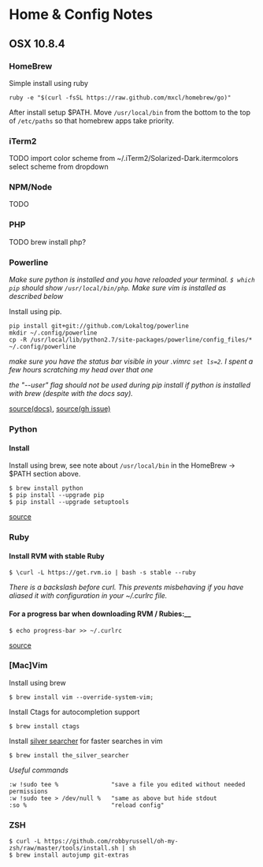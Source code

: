 # Home & Config Notes

## OSX 10.8.4

### HomeBrew

Simple install using ruby

    ruby -e "$(curl -fsSL https://raw.github.com/mxcl/homebrew/go)"

After install setup $PATH. Move `/usr/local/bin` from the bottom to the top of `/etc/paths`
 so that homebrew apps take priority.

### iTerm2

TODO
import color scheme from ~/.iTerm2/Solarized-Dark.itermcolors
select scheme from dropdown


### NPM/Node

TODO

### PHP
TODO
    brew install php?

### Powerline

_Make sure python is installed and you have reloaded your terminal. `$ which pip` should_
_show `/usr/local/bin/php`._
_Make sure vim is installed as described below_

Install using pip.

    pip install git+git://github.com/Lokaltog/powerline
    mkdir ~/.config/powerline
    cp -R /usr/local/lib/python2.7/site-packages/powerline/config_files/* ~/.config/powerline

_make sure you have the status bar visible in your .vimrc `set ls=2`. I spent a few hours_
_scratching my head over that one_

_the "--user" flag should not be used during pip install if python is installed with brew_
_(despite with the docs say)._

[source(docs)](https://powerline.readthedocs.org/en/latest/installation/osx.html#installation-osx),
[source(gh issue)](https://github.com/Lokaltog/powerline/issues/39)

### Python

#### Install

Install using brew, see note about `/usr/local/bin` in the HomeBrew -> $PATH section above.

    $ brew install python
    $ pip install --upgrade pip
    $ pip install --upgrade setuptools

[source](https://github.com/mxcl/homebrew/wiki/Homebrew-and-Python)

### Ruby

#### Install RVM with stable Ruby

    $ \curl -L https://get.rvm.io | bash -s stable --ruby

*There is a backslash before curl. This prevents misbehaving if you have aliased it with*
*configuration in your ~/.curlrc file.*

#### For a progress bar when downloading RVM / Rubies:__

    $ echo progress-bar >> ~/.curlrc

[source](https://rvm.io/rvm/install)

### [Mac]Vim

Install using brew

    $ brew install vim --override-system-vim;

Install Ctags for autocompletion support

    $ brew install ctags

Install [silver searcher](https://github.com/ggreer/the_silver_searcher) for faster searches in vim

    $ brew install the_silver_searcher

_Useful commands_

    :w !sudo tee %               "save a file you edited without needed permissions
    :w !sudo tee > /dev/null %   "same as above but hide stdout
    :so %                        "reload config"


### ZSH

    $ curl -L https://github.com/robbyrussell/oh-my-zsh/raw/master/tools/install.sh | sh
    $ brew install autojump git-extras


